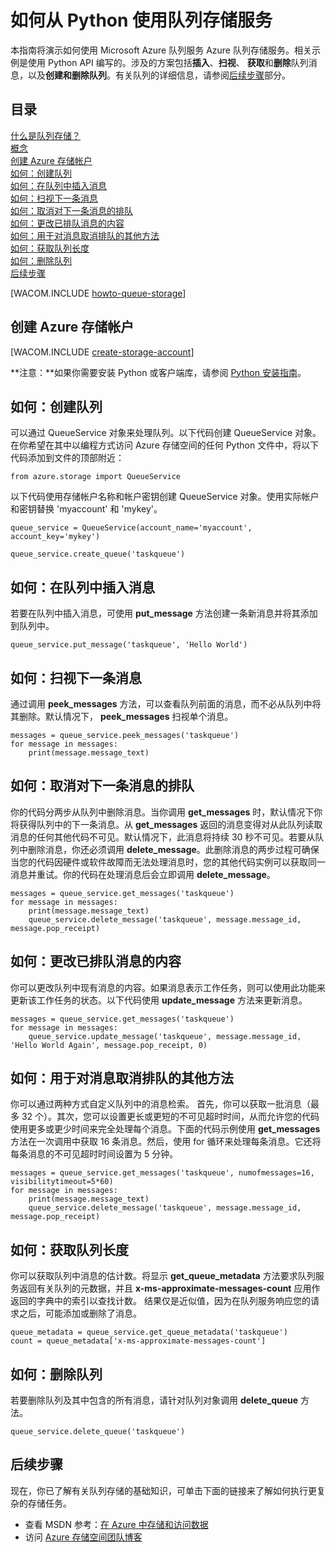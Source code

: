 <properties linkid="develop-python-queue-service" urlDisplayName="Queue Service" pageTitle="如何使用队列服务 (Python) | Microsoft Azure" metaKeywords="Azure Queue Service messaging Python" description="了解如何使用 Azure 队列服务创建和删除队列，以及插入、获取和删除消息。相关示例是使用 Python 编写的。" metaCanonical="" services="storage" documentationCenter="Python" title="How to Use the Queue Storage Service from Python" authors="" solutions="" manager="" editor="" />
<tags ms.service="storage"
    ms.date="03/11/2015"
    wacn.date=""
    />



# 如何从 Python 使用队列存储服务
本指南将演示如何使用 Microsoft Azure 队列服务
Azure 队列存储服务。相关示例是使用 Python
API 编写的。涉及的方案包括**插入**、**扫视**、
**获取**和**删除**队列消息，以及**创建和删除队列**。有关队列的详细信息，请参阅[后续步骤][]部分。

## 目录

[什么是队列存储？][]   
 [概念][]   
 [创建 Azure 存储帐户][]   
 [如何：创建队列][]   
 [如何：在队列中插入消息][]   
 [如何：扫视下一条消息][]   
 [如何：取消对下一条消息的排队][]   
 [如何：更改已排队消息的内容][]   
 [如何：用于对消息取消排队的其他方法][]   
 [如何：获取队列长度][]   
 [如何：删除队列][]   
 [后续步骤][]

[WACOM.INCLUDE [howto-queue-storage](../includes/howto-queue-storage.md)]

## <a name="create-account"> </a>创建 Azure 存储帐户
[WACOM.INCLUDE [create-storage-account](../includes/create-storage-account.md)]


**注意：**如果你需要安装 Python 或客户端库，请参阅 [Python 安装指南](../python-how-to-install/)。

## <a name="create-queue"></a>如何：创建队列

可以通过 QueueService 对象来处理队列。以下代码创建 QueueService 对象。在你希望在其中以编程方式访问 Azure 存储空间的任何 Python 文件中，将以下代码添加到文件的顶部附近：

	from azure.storage import QueueService

以下代码使用存储帐户名称和帐户密钥创建 QueueService 对象。使用实际帐户和密钥替换  'myaccount' 和  'mykey'。

	queue_service = QueueService(account_name='myaccount', account_key='mykey')

	queue_service.create_queue('taskqueue')


## <a name="insert-message"></a>如何：在队列中插入消息

若要在队列中插入消息，可使用 **put\_message** 方法创建一条新消息并将其添加到队列中。

	queue_service.put_message('taskqueue', 'Hello World')


## <a name="peek-message"></a>如何：扫视下一条消息

通过调用 **peek\_messages** 方法，可以查看队列前面的消息，而不必从队列中将其删除。默认情况下，
**peek\_messages** 扫视单个消息。

	messages = queue_service.peek_messages('taskqueue')
	for message in messages:
		print(message.message_text)


## <a name="get-message"></a>如何：取消对下一条消息的排队

你的代码分两步从队列中删除消息。当你调用
**get\_messages** 时，默认情况下你将获得队列中的下一条消息。从 **get\_messages** 返回的消息变得对从此队列读取消息的任何其他代码不可见。默认情况下，此消息将持续 30 秒不可见。若要从队列中删除消息，你还必须调用 **delete\_message**。此删除消息的两步过程可确保当您的代码因硬件或软件故障而无法处理消息时，您的其他代码实例可以获取同一消息并重试。你的代码在处理消息后会立即调用 **delete\_message**。

	messages = queue_service.get_messages('taskqueue')
	for message in messages:
		print(message.message_text)
		queue_service.delete_message('taskqueue', message.message_id, message.pop_receipt)


## <a name="change-contents"></a>如何：更改已排队消息的内容

你可以更改队列中现有消息的内容。如果消息表示工作任务，则可以使用此功能来更新该工作任务的状态。以下代码使用 **update\_message** 方法来更新消息。

	messages = queue_service.get_messages('taskqueue')
	for message in messages:
		queue_service.update_message('taskqueue', message.message_id, 'Hello World Again', message.pop_receipt, 0)

## <a name="advanced-get"></a>如何：用于对消息取消排队的其他方法

你可以通过两种方式自定义队列中的消息检索。
首先，你可以获取一批消息（最多 32 个）。其次，您可以设置更长或更短的不可见超时时间，从而允许您的代码使用更多或更少时间来完全处理每个消息。下面的代码示例使用
**get\_messages** 方法在一次调用中获取 16 条消息。然后，使用 for 循环来处理每条消息。它还将每条消息的不可见超时时间设置为 5 分钟。

	messages = queue_service.get_messages('taskqueue', numofmessages=16, visibilitytimeout=5*60)
	for message in messages:
		print(message.message_text)
		queue_service.delete_message('taskqueue', message.message_id, message.pop_receipt)

## <a name="get-queue-length"></a>如何：获取队列长度

你可以获取队列中消息的估计数。将显示
**get\_queue\_metadata** 方法要求队列服务返回有关队列的元数据，并且 **x-ms-approximate-messages-count** 应用作返回的字典中的索引以查找计数。
结果仅是近似值，因为在队列服务响应您的请求之后，可能添加或删除了消息。

	queue_metadata = queue_service.get_queue_metadata('taskqueue')
	count = queue_metadata['x-ms-approximate-messages-count']

## <a name="delete-queue"></a>如何：删除队列

若要删除队列及其中包含的所有消息，请针对队列对象调用
**delete\_queue** 方法。

	queue_service.delete_queue('taskqueue')

## <a name="next-steps"> </a>后续步骤

现在，你已了解有关队列存储的基础知识，可单击下面的链接来了解如何执行更复杂的存储任务。

-   查看 MSDN 参考：[在 Azure 中存储和访问数据][]
-   访问 [Azure 存储空间团队博客][]

  [后续步骤]: #next-steps
  [什么是队列存储？]: #what-is
  [概念]: #concepts
  [创建 Azure 存储帐户]: #create-account
  [如何：创建队列]: #create-queue
  [如何：在队列中插入消息]: #insert-message
  [如何：扫视下一条消息]: #peek-message
  [如何：取消对下一条消息的排队]: #get-message
  [如何：更改已排队消息的内容]: #change-contents
  [如何：用于对消息取消排队的其他方法]: #advanced-get
  [如何：获取队列长度]: #get-queue-length
  [如何：删除队列]: #delete-queue
  [在 Azure 中存储和访问数据]: http://msdn.microsoft.com/zh-cn/library/azure/gg433040.aspx
  [Azure 存储空间团队博客]: http://blogs.msdn.com/b/windowsazurestorage/
<!--HONumber=41-->
